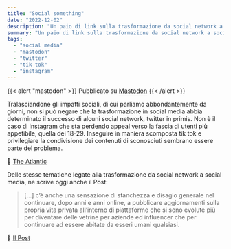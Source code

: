 ```yaml
---
title: "Social something"
date: "2022-12-02"
description: "Un paio di link sulla trasformazione da social network a social media."
summary: "Un paio di link sulla trasformazione da social network a social media."
tags: 
  - "social media"
  - "mastodon"
  - "twitter"
  - "tik tok"
  - "instagram"
---
```


{{< alert "mastodon" >}}
Pubblicato su [Mastodon](https://mastodon.uno/@lucamondini/109440469376888061)
{{< /alert >}}

Tralasciandone gli impatti sociali, di cui parliamo abbondantemente da giorni, non si può negare che la trasformazione in social media abbia determinato il successo di alcuni social network, twitter in primis.
Non è il caso di instagram che sta perdendo appeal verso la fascia di utenti più appetibile, quella dei 18-29.
Inseguire in maniera scomposta tik tok e privilegiare la condivisione dei contenuti di sconosciuti sembrano essere parte del problema.

🔗 [The Atlantic](https://www.theatlantic.com/technology/archive/2022/11/instagram-tiktok-twitter-social-media-competition/672305/)

Delle stesse tematiche legate alla trasformazione da social network a social media, ne scrive oggi anche il Post:
> [...] c’è anche una sensazione di stanchezza e disagio generale nel continuare, dopo anni e anni online, a pubblicare aggiornamenti sulla propria vita privata all’interno di piattaforme che si sono evolute più per diventare delle vetrine per aziende ed influencer che per continuare ad essere abitate da esseri umani qualsiasi.

🔗 [Il Post](https://www.ilpost.it/2022/12/02/social-network-scomparsa-tiktok-messaggistica/)
